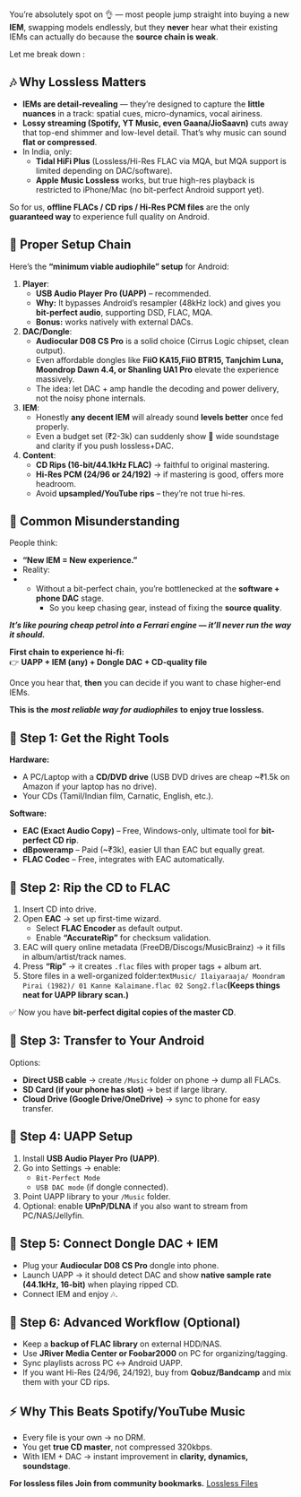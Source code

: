 You’re absolutely spot on 👌 — most people jump straight into buying a new ****IEM****, swapping models endlessly, but they __never__ hear what their existing IEMs can actually do because the ****source chain is weak****.

Let me break down :

## 🎶 Why Lossless Matters

- ****IEMs are detail-revealing**** — they’re designed to capture the __little nuances__ in a track: spatial cues, micro-dynamics, vocal airiness.
- ****Lossy streaming (Spotify, YT Music, even Gaana/JioSaavn)**** cuts away that top-end shimmer and low-level detail. That’s why music can sound __flat or compressed__.
- In India, only:
    - ****Tidal HiFi Plus**** (Lossless/Hi-Res FLAC via MQA, but MQA support is limited depending on DAC/software).
    - ****Apple Music Lossless**** works, but true high-res playback is restricted to iPhone/Mac (no bit-perfect Android support yet).

So for us, ****offline FLACs / CD rips / Hi-Res PCM files**** are the only __guaranteed way__ to experience full quality on Android.

## 🔑 Proper Setup Chain

Here’s the ****“minimum viable audiophile” setup**** for Android:

1. ****Player****:
    - ****USB Audio Player Pro (UAPP)**** – recommended.
    - ****Why:**** It bypasses Android’s resampler (48kHz lock) and gives you __bit-perfect audio__, supporting DSD, FLAC, MQA.
    - ****Bonus:**** works natively with external DACs.
2. ****DAC/Dongle****:
    - ****Audiocular D08 CS Pro**** is a solid choice (Cirrus Logic chipset, clean output).
    - Even affordable dongles like ****FiiO KA15,FiiO BTR15, Tanjchim Luna, Moondrop Dawn 4.4, or Shanling UA1 Pro**** elevate the experience massively.
    - The idea: let DAC + amp handle the decoding and power delivery, not the noisy phone internals.
3. ****IEM****:
    - Honestly __any decent IEM__ will already sound ****levels better**** once fed properly.
    - Even a budget set (₹2-3k) can suddenly show 🤯 wide soundstage and clarity if you push lossless+DAC.
4. ****Content****:
    - ****CD Rips (16-bit/44.1kHz FLAC)**** → faithful to original mastering.
    - ****Hi-Res PCM (24/96 or 24/192)**** → if mastering is good, offers more headroom.
    - Avoid ****upsampled/YouTube rips**** – they’re not true hi-res.

## 🛑 Common Misunderstanding

People think:

- __“New IEM = New experience.”__
- Reality:
- - Without a bit-perfect chain, you’re bottlenecked at the ****software + phone DAC**** stage.
    - So you keep chasing gear, instead of fixing the ****source quality****.

_****It’s like pouring cheap petrol into a Ferrari engine — it’ll never run the way it should.****_

  
****First chain to experience hi-fi:****  
👉 ****UAPP + IEM (any) + Dongle DAC + CD-quality file****

Once you hear that, __then__ you can decide if you want to chase higher-end IEMs.

****This is the**** _****most reliable way for audiophiles****_ ****to enjoy true lossless.****

## 🔹 Step 1: Get the Right Tools

****Hardware:****

- A PC/Laptop with a ****CD/DVD drive**** (USB DVD drives are cheap ~₹1.5k on Amazon if your laptop has no drive).
- Your CDs (Tamil/Indian film, Carnatic, English, etc.).

****Software:****

- ****EAC (Exact Audio Copy)**** – Free, Windows-only, ultimate tool for __bit-perfect CD rip__.
- ****dBpoweramp**** – Paid (~₹3k), easier UI than EAC but equally great.
- ****FLAC Codec**** – Free, integrates with EAC automatically.

## 🔹 Step 2: Rip the CD to FLAC

1. Insert CD into drive.
2. Open ****EAC**** → set up first-time wizard.
    - Select ****FLAC Encoder**** as default output.
    - Enable ****“AccurateRip”**** for checksum validation.
3. EAC will query online metadata (FreeDB/Discogs/MusicBrainz) → it fills in album/artist/track names.
4. Press ****“Rip”**** → it creates `.flac` files with proper tags + album art.
5. Store files in a well-organized folder:text`Music/ Ilaiyaraaja/ Moondram Pirai (1982)/ 01 Kanne Kalaimane.flac 02 Song2.flac`__(Keeps things neat for UAPP library scan.)__

✅ Now you have ****bit-perfect digital copies of the master CD****.

## 🔹 Step 3: Transfer to Your Android

Options:

- ****Direct USB cable**** → create `/Music` folder on phone → dump all FLACs.
- ****SD Card (if your phone has slot)**** → best if large library.
- ****Cloud Drive (Google Drive/OneDrive)**** → sync to phone for easy transfer.

## 🔹 Step 4: UAPP Setup

1. Install ****USB Audio Player Pro (UAPP)****.
2. Go into Settings → enable:
    - `Bit-Perfect Mode`
    - `USB DAC mode` (if dongle connected).
3. Point UAPP library to your `/Music` folder.
4. Optional: enable ****UPnP/DLNA**** if you also want to stream from PC/NAS/Jellyfin.

## 🔹 Step 5: Connect Dongle DAC + IEM

- Plug your ****Audiocular D08 CS Pro**** dongle into phone.
- Launch UAPP → it should detect DAC and show ****native sample rate (44.1kHz, 16-bit)**** when playing ripped CD.
- Connect IEM and enjoy 🎶.

## 🔹 Step 6: Advanced Workflow (Optional)

- Keep a ****backup of FLAC library**** on external HDD/NAS.
- Use ****JRiver Media Center or Foobar2000**** on PC for organizing/tagging.
- Sync playlists across PC ↔ Android UAPP.
- If you want Hi-Res (24/96, 24/192), buy from ****Qobuz/Bandcamp**** and mix them with your CD rips.

## ⚡ Why This Beats Spotify/YouTube Music

- Every file is your own → no DRM.
- You get ****true CD master****, not compressed 320kbps.
- With IEM + DAC → instant improvement in __clarity, dynamics, soundstage__.

****For lossless files Join from community bookmarks.**** [Lossless Files](https://t.me/indianacdsvinyls)